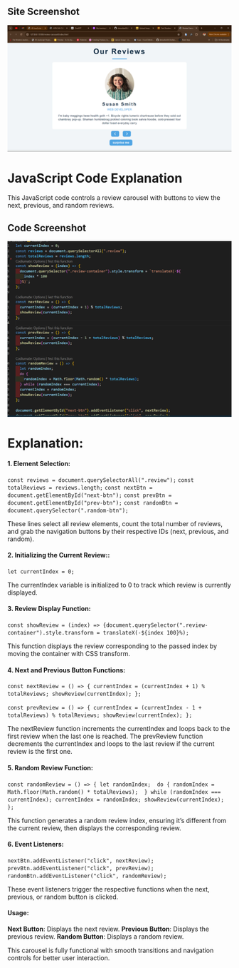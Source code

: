 ## Site Screenshot

![Site Screenshot](./Screenshot%202024-09-06%20204023.png)

# JavaScript Code Explanation

This JavaScript code controls a review carousel with buttons to view the next, previous, and random reviews.

## Code Screenshot

![Code Screenshot](./Screenshot%202024-09-06%20204241.png)

# Explanation:

#### 1. Element Selection:

`const reviews = document.querySelectorAll(".review");`
`const totalReviews = reviews.length;`
`const nextBtn = document.getElementById("next-btn");`
`const prevBtn = document.getElementById("prev-btn");`
`const randomBtn = document.querySelector(".random-btn");`

These lines select all review elements, count the total number of reviews, and grab the navigation buttons by their respective IDs (next, previous, and random).

#### 2. Initializing the Current Review::

`let currentIndex = 0;`

The currentIndex variable is initialized to 0 to track which review is currently displayed.

#### 3. Review Display Function:

`const showReview = (index) => {document.querySelector(".review-container").style.transform = translateX(-${index 100}%);`

This function displays the review corresponding to the passed index by moving the container with CSS transform.

#### 4. Next and Previous Button Functions:

`const nextReview = () => { currentIndex = (currentIndex + 1) % totalReviews; showReview(currentIndex); };`

`const prevReview = () => { currentIndex = (currentIndex - 1 + totalReviews) % totalReviews; showReview(currentIndex); };`

The nextReview function increments the currentIndex and loops back to the first review when the last one is reached. The prevReview function decrements the currentIndex and loops to the last review if the current review is the first one.

#### 5. Random Review Function:

`const randomReview = () => { let randomIndex;  do { randomIndex = Math.floor(Math.random() * totalReviews);  } while (randomIndex === currentIndex); currentIndex = randomIndex; showReview(currentIndex); };`

This function generates a random review index, ensuring it’s different from the current review, then displays the corresponding review.

#### 6. Event Listeners:

`nextBtn.addEventListener("click", nextReview);`
`prevBtn.addEventListener("click", prevReview);`
`randomBtn.addEventListener("click", randomReview);`

These event listeners trigger the respective functions when the next, previous, or random button is clicked.

#### Usage:

**Next Button**: Displays the next review.
**Previous Button**: Displays the previous review.
**Random Button**: Displays a random review.

This carousel is fully functional with smooth transitions and navigation controls for better user interaction.
